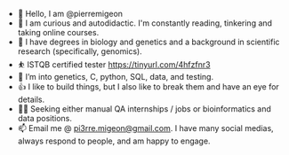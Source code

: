 - 👋 Hello, I am @pierremigeon
- 🌱 I am curious and autodidactic. I'm constantly reading, tinkering and taking online courses.
- 🔬 I have degrees in biology and genetics and a background in scientific research (specifically, genomics).
- :bouncing_ball_person: ISTQB certified tester https://tinyurl.com/4hfzfnr3
- 👀 I’m into genetics, C, python, SQL, data, and testing. 
- 👍 I like to build things, but I also like to break them and have an eye for details.
- 👨‍💻 Seeking either manual QA internships / jobs or bioinformatics and data positions.
- 📫 Email me @ pi3rre.migeon@gmail.com. I have many social medias, always respond to people, and am happy to engage.

<!---
pierremigeon/pierremigeon is a ✨ special ✨ repository because its `README.md` (this file) appears on your GitHub profile.
You can click the Preview link to take a look at your changes.
--->
